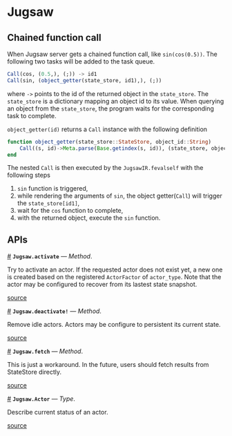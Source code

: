 


<a id='Jugsaw'></a>

<a id='Jugsaw-1'></a>

# Jugsaw


<a id='Chained-function-call'></a>

<a id='Chained-function-call-1'></a>

## Chained function call


When Jugsaw server gets a chained function call, like `sin(cos(0.5))`. The following two tasks will be added to the task queue.


```julia
Call(cos, (0.5,), (;)) -> id1
Call(sin, (object_getter(state_store, id1),), (;))
```


where `->` points to the id of the returned object in the `state_store`. The `state_store` is a dictionary mapping an object id to its value. When querying an object from the `state_store`, the program waits for the corresponding task to complete.


`object_getter(id)` returns a `Call` instance with the following definition


```julia
function object_getter(state_store::StateStore, object_id::String)
    Call((s, id)->Meta.parse(Base.getindex(s, id)), (state_store, object_id), (;))
end
```


The nested `Call` is then executed by the `JugsawIR.fevalself` with the following steps


1. `sin` function is triggered,
2. while rendering the arguments of `sin`, the object getter(`Call`) will trigger the `state_store[id1]`,
3. wait for the `cos` function to complete,
4. with the returned object, execute the `sin` function.


<a id='APIs'></a>

<a id='APIs-1'></a>

## APIs

<a id='Jugsaw.activate-Tuple{AppRuntime, JugsawADT}' href='#Jugsaw.activate-Tuple{AppRuntime, JugsawADT}'>#</a>
**`Jugsaw.activate`** &mdash; *Method*.



Try to activate an actor. If the requested actor does not exist yet, a new one is created based on the registered `ActorFactor` of `actor_type`. Note that the actor may be configured to recover from its lastest state snapshot.


<a target='_blank' href='https://github.com/Jugsaw/Jugsaw.jl/blob/42dc145cb190a24a6f83174961f33d4165fd5845/src/jl/Jugsaw/src/server.jl#L71-L75' class='documenter-source'>source</a><br>

<a id='Jugsaw.deactivate!-Tuple{AppRuntime, HTTP.Messages.Request}' href='#Jugsaw.deactivate!-Tuple{AppRuntime, HTTP.Messages.Request}'>#</a>
**`Jugsaw.deactivate!`** &mdash; *Method*.



Remove idle actors. Actors may be configure to persistent its current state.


<a target='_blank' href='https://github.com/Jugsaw/Jugsaw.jl/blob/42dc145cb190a24a6f83174961f33d4165fd5845/src/jl/Jugsaw/src/server.jl#L167-L169' class='documenter-source'>source</a><br>

<a id='Jugsaw.fetch-Tuple{AppRuntime, HTTP.Messages.Request}' href='#Jugsaw.fetch-Tuple{AppRuntime, HTTP.Messages.Request}'>#</a>
**`Jugsaw.fetch`** &mdash; *Method*.



This is just a workaround. In the future, users should fetch results from StateStore directly.


<a target='_blank' href='https://github.com/Jugsaw/Jugsaw.jl/blob/42dc145cb190a24a6f83174961f33d4165fd5845/src/jl/Jugsaw/src/server.jl#L182-L184' class='documenter-source'>source</a><br>

<a id='Jugsaw.Actor' href='#Jugsaw.Actor'>#</a>
**`Jugsaw.Actor`** &mdash; *Type*.



Describe current status of an actor.


<a target='_blank' href='https://github.com/Jugsaw/Jugsaw.jl/blob/42dc145cb190a24a6f83174961f33d4165fd5845/src/jl/Jugsaw/src/server.jl#L12-L14' class='documenter-source'>source</a><br>

